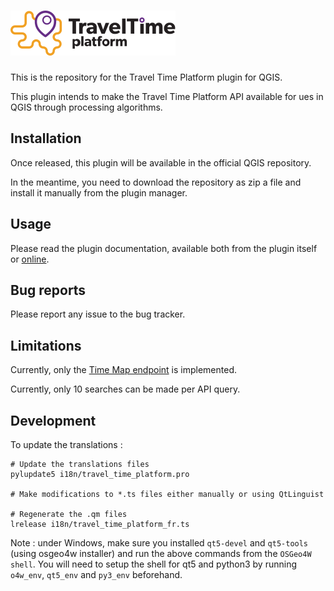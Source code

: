 # ![resources/ttp_banner.svg](resources/ttp_banner_whitebackground.svg)

This is the repository for the Travel Time Platform plugin for QGIS.

This plugin intends to make the Travel Time Platform API available for ues in QGIS through processing algorithms.

## Installation

Once released, this plugin will be available in the official QGIS repository.

In the meantime, you need to download the repository as zip a file and install it manually from the plugin manager.

## Usage

Please read the plugin documentation, available both from the plugin itself or [online](https://olivierdalang.github.io/travel_time_platform_plugin/index.html).

## Bug reports

Please report any issue to the bug tracker.

## Limitations

Currently, only the
[Time Map endpoint](http://docs.traveltimeplatform.com/reference/time-map/) is implemented.

Currently, only 10 searches can be made per API query.

## Development

To update the translations :

```
# Update the translations files
pylupdate5 i18n/travel_time_platform.pro

# Make modifications to *.ts files either manually or using QtLinguist

# Regenerate the .qm files
lrelease i18n/travel_time_platform_fr.ts
```

Note : under Windows, make sure you installed `qt5-devel` and `qt5-tools` (using osgeo4w installer) and run the above commands from the `OSGeo4W shell`. You will need to setup the shell for qt5 and python3 by running `o4w_env`, `qt5_env` and `py3_env` beforehand.
